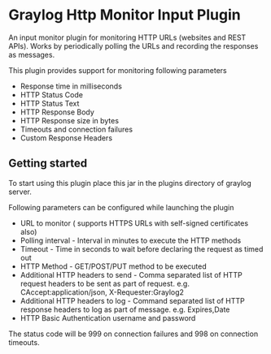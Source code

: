 # Graylog Http Monitor Input Plugin

An input monitor plugin for monitoring HTTP URLs (websites and REST APIs). 
Works by periodically polling the URLs and recording the responses as messages. 

This plugin provides support for monitoring following parameters

* Response time in milliseconds
* HTTP Status Code
* HTTP Status Text
* HTTP Response Body
* HTTP Response size in bytes
* Timeouts and connection failures
* Custom Response Headers

Getting started
---------------

To start using this plugin place this jar in the plugins directory of graylog server. 

Following parameters can be configured while launching the plugin

* URL to monitor ( supports HTTPS URLs with self-signed certificates also)
* Polling interval - Interval in minutes to execute the HTTP methods
* Timeout - Time in seconds to wait before declaring the request as timed out
* HTTP Method - GET/POST/PUT method to be executed
* Additional HTTP headers to send - Comma separated list of HTTP request headers to be sent as part of request. e.g. CAccept:application/json, X-Requester:Graylog2
* Additional HTTP headers to log - Command separated list of HTTP response headers to log as part of message. e.g. Expires,Date
* HTTP Basic Authentication username and password

The status code will be 999 on connection failures and 998 on connection timeouts. 